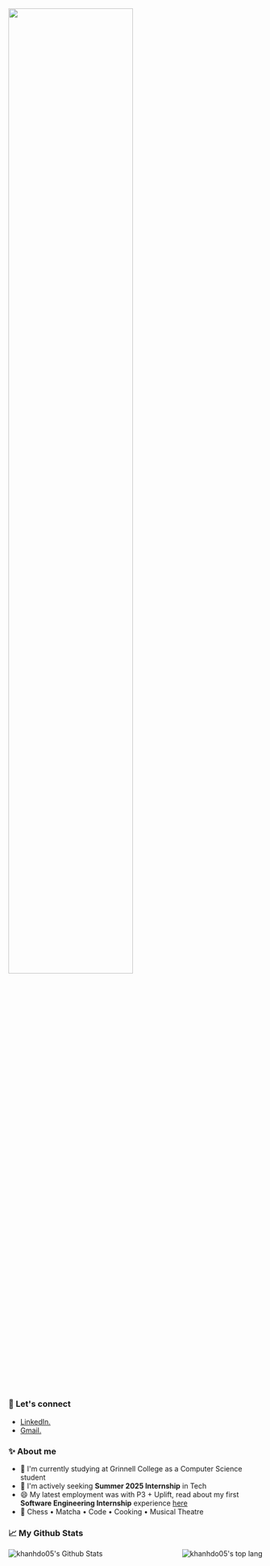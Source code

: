 ## <img src="https://readme-typing-svg.demolab.com?font=Inconsolata&weight=500&size=50&duration=4000&pause=300&color=FF75B5&center=false&vCenter=true&multiline=true&repeat=false&random=false&width=1300&height=140&lines=Hi+there+✨;I'm+Khanh%2C+a+tech+chef+and+matcha+girl+wannabe+%E2%9C%A9" width="70%" />

### 🔗 Let's connect

- [LinkedIn.](https://www.linkedin.com/in/khanhphuongdo/)
- [Gmail.](khanhphuongdo28@gmail.com)

### ✨ About me

- 🔭 I'm currently studying at Grinnell College as a Computer Science student
- 🤔 I'm actively seeking **Summer 2025 Internship** in Tech
- 😄 My latest employment was with P3 + Uplift, read about my first **Software Engineering Internship** experience [here](https://www.upliftdelivery.com/post/budding-debuggers-share-their-2024-internship-experience)
- 🐰 Chess • Matcha • Code • Cooking • Musical Theatre
  
### 📈 My Github Stats

<div style="display: flex; justify-content: space-between;">
  <img src="https://github-readme-stats-khanhdo05s-projects.vercel.app/api?username=khanhdo05&show_icons=true&theme=panda" alt="khanhdo05's Github Stats" />
  <img src="https://github-readme-stats.vercel.app/api/top-langs/?username=khanhdo05&langs_count=10&hide_progress=true" alt="khanhdo05's top lang" />
</div>
